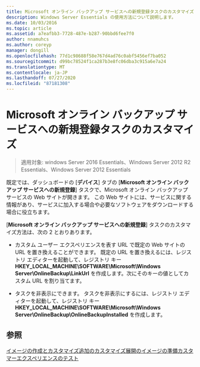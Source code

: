 ```yaml
---
title: Microsoft オンライン バックアップ サービスへの新規登録タスクのカスタマイズ
description: Windows Server Essentials の使用方法について説明します。
ms.date: 10/03/2016
ms.topic: article
ms.assetid: a7eafbb3-7728-487e-b287-90bbd6fee7f0
author: nnamuhcs
ms.author: coreyp
manager: dongill
ms.openlocfilehash: 77d1c98688f58e767d4ad76c0abf5456ef7ba052
ms.sourcegitcommit: d99bc78524f1ca287b3e8fc06dba3c915a6e7a24
ms.translationtype: MT
ms.contentlocale: ja-JP
ms.lasthandoff: 07/27/2020
ms.locfileid: "87181308"
---
```

# <a name="customize-sign-up-for-microsoft-online-backup-service-task"></a>Microsoft オンライン バックアップ サービスへの新規登録タスクのカスタマイズ

>適用対象: windows Server 2016 Essentials、Windows Server 2012 R2 Essentials、Windows Server 2012 Essentials

既定では、ダッシュボードの [**デバイス**] タブの [**Microsoft オンライン バックアップ サービスへの新規登録**] タスクで、Microsoft オンライン バックアップ サービスの Web サイトが開きます。 この Web サイトには、サービスに関する情報があり、サービスに加入する場合や必要なソフトウェアをダウンロードする場合に役立ちます。

 [**Microsoft オンライン バックアップ サービスへの新規登録**] タスクのカスタマイズ方法は、次の 2 とおりあります。

-   カスタム ユーザー エクスペリエンスを表す URL で既定の Web サイトの URL を置き換えることができます。 既定の URL を置き換えるには、レジストリ エディターを起動して、レジストリ キー **HKEY_LOCAL_MACHINE\SOFTWARE\Microsoft\Windows Server\OnlineBackup\LinkUrl** を作成します。次にそのキーの値としてカスタム URL を割り当てます。

-   タスクを非表示にできます。 タスクを非表示にするには、レジストリ エディターを起動して、レジストリ キー **HKEY_LOCAL_MACHINE\SOFTWARE\Microsoft\Windows Server\OnlineBackup\OnlineBackupInstalled** を作成します。

## <a name="see-also"></a>参照
 [イメージの作成とカスタマイズ追加の](Creating-and-Customizing-the-Image.md)[カスタマイズ](Additional-Customizations.md)[展開のイメージの準備](Preparing-the-Image-for-Deployment.md)[カスタマーエクスペリエンスのテスト](Testing-the-Customer-Experience.md)